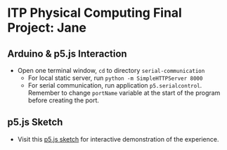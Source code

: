 # ITP Physical Computing Final Project: Jane

## Arduino & p5.js Interaction

- Open one terminal window, `cd` to directory `serial-communication`
  - For local static server, run `python -m SimpleHTTPServer 8000`
  - For serial communication, run application `p5.serialcontrol`. Remember to change `portName` variable at the start of the program before creating the port.

## p5.js Sketch

- Visit this [p5.js sketch](https://editor.p5js.org/ada10086/full/HyQ0lEOyE) for interactive demonstration of the experience.